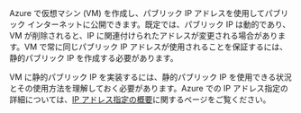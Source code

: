 Azure で仮想マシン (VM) を作成し、パブリック IP アドレスを使用してパブリック インターネットに公開できます。既定では、パブリック IP は動的であり、VM が削除されると、IP に関連付けられたアドレスが変更される場合があります。VM で常に同じパブリック IP アドレスが使用されることを保証するには、静的パブリック IP を作成する必要があります。

VM に静的パブリック IP を実装するには、静的パブリック IP を使用できる状況とその使用方法を理解しておく必要があります。Azure での IP アドレス指定の詳細については、[IP アドレス指定の概要](../articles/virtual-network/virtual-network-ip-addresses-overview-arm.md)に関するページをご覧ください。

<!---HONumber=AcomDC_0323_2016-->